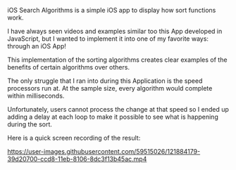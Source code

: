 iOS Search Algorithms is a simple iOS app to display how sort functions work.

I have always seen videos and examples similar too this App developed in JavaScript, 
but I wanted to implement it into one of my favorite ways: through an iOS App!


This implementation of the sorting algorithms creates clear examples of the benefits
of certain algorithms over others. 

The only struggle that I ran into during this Application is the speed processors run at.
At the sample size, every algorithm would complete within milliseconds. 

Unfortunately, users cannot process the change at that speed so I ended up adding a delay
at each loop to make it possible to see what is happening during the sort.



Here is a quick screen recording of the result:



https://user-images.githubusercontent.com/59515026/121884179-39d20700-ccd8-11eb-8106-8dc3f13b45ac.mp4

